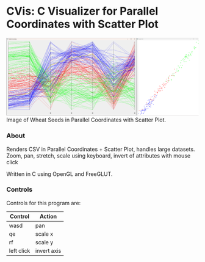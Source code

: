 # CVis: C Visualizer for Parallel Coordinates with Scatter Plot
![Parallel Coordinates with Scatter Plot](pc_scatterplot.png)
Image of Wheat Seeds in Parallel Coordinates with Scatter Plot.

### About

Renders CSV in Parallel Coordinates + Scatter Plot, handles large datasets. Zoom, pan, stretch, scale using keyboard, invert of attributes with mouse click

Written in C using OpenGL and FreeGLUT.

### Controls

Controls for this program are:

| Control     | Action      |
| ----------- | ----------- |
| wasd        | pan         |
| qe          | scale x     |
| rf          | scale y     |
| left click  | invert axis |
